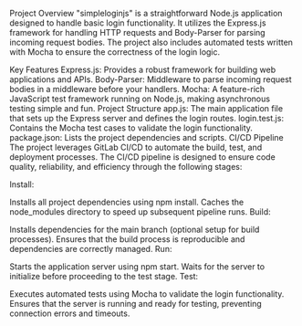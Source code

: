 Project Overview
"simpleloginjs" is a straightforward Node.js application designed to handle basic login functionality. It utilizes the Express.js framework for handling HTTP requests and Body-Parser for parsing incoming request bodies. The project also includes automated tests written with Mocha to ensure the correctness of the login logic.

Key Features
Express.js: Provides a robust framework for building web applications and APIs.
Body-Parser: Middleware to parse incoming request bodies in a middleware before your handlers.
Mocha: A feature-rich JavaScript test framework running on Node.js, making asynchronous testing simple and fun.
Project Structure
app.js: The main application file that sets up the Express server and defines the login routes.
login.test.js: Contains the Mocha test cases to validate the login functionality.
package.json: Lists the project dependencies and scripts.
CI/CD Pipeline
The project leverages GitLab CI/CD to automate the build, test, and deployment processes. The CI/CD pipeline is designed to ensure code quality, reliability, and efficiency through the following stages:

Install:

Installs all project dependencies using npm install.
Caches the node_modules directory to speed up subsequent pipeline runs.
Build:

Installs dependencies for the main branch (optional setup for build processes).
Ensures that the build process is reproducible and dependencies are correctly managed.
Run:

Starts the application server using npm start.
Waits for the server to initialize before proceeding to the test stage.
Test:

Executes automated tests using Mocha to validate the login functionality.
Ensures that the server is running and ready for testing, preventing connection errors and timeouts.
